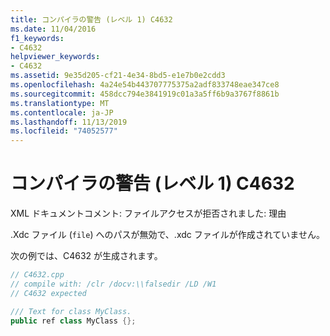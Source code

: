 ```yaml
---
title: コンパイラの警告 (レベル 1) C4632
ms.date: 11/04/2016
f1_keywords:
- C4632
helpviewer_keywords:
- C4632
ms.assetid: 9e35d205-cf21-4e34-8bd5-e1e7b0e2cdd3
ms.openlocfilehash: 4a24e54b443707775375a2adf833748eae347ce8
ms.sourcegitcommit: 458dcc794e3841919c01a3a5ff6b9a3767f8861b
ms.translationtype: MT
ms.contentlocale: ja-JP
ms.lasthandoff: 11/13/2019
ms.locfileid: "74052577"
---
```

# <a name="compiler-warning-level-1-c4632"></a>コンパイラの警告 (レベル 1) C4632

XML ドキュメントコメント: ファイルアクセスが拒否されました: 理由

.Xdc ファイル (`file`) へのパスが無効で、.xdc ファイルが作成されていません。

次の例では、C4632 が生成されます。

```cpp
// C4632.cpp
// compile with: /clr /docv:\\falsedir /LD /W1
// C4632 expected

/// Text for class MyClass.
public ref class MyClass {};
```